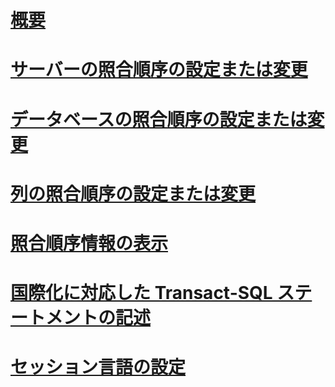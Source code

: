 # [概要](collation-and-unicode-support.md)  
# [サーバーの照合順序の設定または変更](set-or-change-the-server-collation.md)  
# [データベースの照合順序の設定または変更](set-or-change-the-database-collation.md)  
# [列の照合順序の設定または変更](set-or-change-the-column-collation.md)  
# [照合順序情報の表示](view-collation-information.md)  
# [国際化に対応した Transact-SQL ステートメントの記述](write-international-transact-sql-statements.md)  
# [セッション言語の設定](set-a-session-language.md)  
